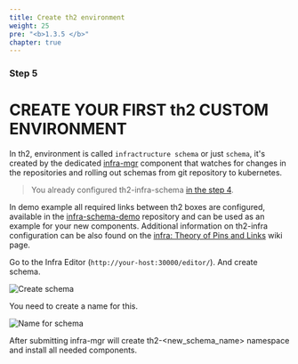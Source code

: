 ```yaml
---
title: Create th2 environment
weight: 25
pre: "<b>1.3.5 </b>"
chapter: true
---
```

### Step 5

# CREATE YOUR FIRST th2 CUSTOM ENVIRONMENT

In th2, environment is called `infractructure schema` or just `schema`, it's created by the 
dedicated [infra-mgr](https://github.com/th2-net/th2-infra-mgr) 
component that watches for changes in the repositories and rolling out schemas from git repository to kubernetes.

> You already configured th2-infra-schema 
[in the step 4](/th2-docs/getting-started/install-demo/set-up-cluster/services-config/#set-the-repository-with-schema-configuration).

In demo example all required links between th2 boxes are configured, available 
in the [infra-schema-demo](https://github.com/th2-net/th2-infra-schema-demo) repository and can be used as an example for your new 
components. Additional information on th2-infra configuration can be also found on 
the [infra: Theory of Pins and Links](https://github.com/th2-net/th2-documentation/wiki/infra:-Theory-of-Pins-and-Links) wiki page.

Go to the Infra Editor (`http://your-host:30000/editor/`). And create schema.

![Create schema](../images/create-schema-1.png)

You need to create a name for this. 

![Name for schema](../images/create-schema-2.png)

After submitting infra-mgr will create th2-<new_schema_name> namespace and install all needed components.
